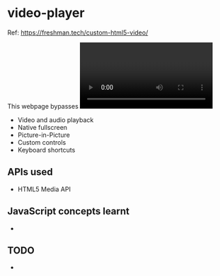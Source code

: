 # video-player

Ref: https://freshman.tech/custom-html5-video/

This webpage bypasses <video> tag in HTML to play videos, as each browser implements the video playing functionalities
differently and user may not have a consistent experience through browsers. Hence, this play is a customised interface 
using HTML5. The following will be the features of the video player:
* Video and audio playback
* Native fullscreen
* Picture-in-Picture
* Custom controls
* Keyboard shortcuts


## APIs used
* HTML5 Media API

## JavaScript concepts learnt
* 

## TODO
* 

